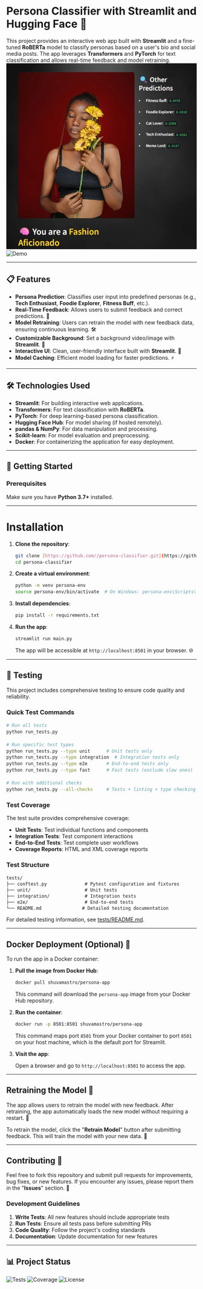 # Persona Classifier with Streamlit and Hugging Face 🚀

This project provides an interactive web app built with **Streamlit** and a fine-tuned **RoBERTa** model to classify personas based on a user's bio and social media posts. The app leverages **Transformers** and **PyTorch** for text classification and allows real-time feedback and model retraining.
![Demo](assets/demo_image.png)
![Demo](demo/demo.gif)

---

## 📋 Features

- **Persona Prediction**: Classifies user input into predefined personas (e.g., **Tech Enthusiast**, **Foodie Explorer**, **Fitness Buff**, etc.).
- **Real-Time Feedback**: Allows users to submit feedback and correct predictions. 🔄
- **Model Retraining**: Users can retrain the model with new feedback data, ensuring continuous learning. 🛠️
- **Customizable Background**: Set a background video/image with **Streamlit**. 🌄
- **Interactive UI**: Clean, user-friendly interface built with **Streamlit**. 🎨
- **Model Caching**: Efficient model loading for faster predictions. ⚡

---

## 🛠️ Technologies Used

- **Streamlit**: For building interactive web applications.
- **Transformers**: For text classification with **RoBERTa**.
- **PyTorch**: For deep learning-based persona classification.
- **Hugging Face Hub**: For model sharing (if hosted remotely).
- **pandas & NumPy**: For data manipulation and processing.
- **Scikit-learn**: For model evaluation and preprocessing.
- **Docker**: For containerizing the application for easy deployment.

---

## 🚀 Getting Started

### Prerequisites

Make sure you have **Python 3.7+** installed.

---

# Installation

1.  **Clone the repository**:

    ```bash
    git clone [https://github.com//persona-classifier.git](https://github.com//persona-classifier.git)
    cd persona-classifier
    ```

2.  **Create a virtual environment**:

    ```bash
    python -m venv persona-env
    source persona-env/bin/activate  # On Windows: persona-env\Scripts\activate
    ```

3.  **Install dependencies**:

    ```bash
    pip install -r requirements.txt
    ```

4.  **Run the app**:

    ```bash
    streamlit run main.py
    ```

    The app will be accessible at `http://localhost:8501` in your browser. 🌐

---

## 🧪 Testing

This project includes comprehensive testing to ensure code quality and reliability.

### Quick Test Commands

```bash
# Run all tests
python run_tests.py

# Run specific test types
python run_tests.py --type unit      # Unit tests only
python run_tests.py --type integration  # Integration tests only
python run_tests.py --type e2e       # End-to-end tests only
python run_tests.py --type fast      # Fast tests (exclude slow ones)

# Run with additional checks
python run_tests.py --all-checks     # Tests + linting + type checking
```

### Test Coverage

The test suite provides comprehensive coverage:
- **Unit Tests**: Test individual functions and components
- **Integration Tests**: Test component interactions
- **End-to-End Tests**: Test complete user workflows
- **Coverage Reports**: HTML and XML coverage reports

### Test Structure

```
tests/
├── conftest.py              # Pytest configuration and fixtures
├── unit/                    # Unit tests
├── integration/             # Integration tests
├── e2e/                     # End-to-end tests
└── README.md               # Detailed testing documentation
```

For detailed testing information, see [tests/README.md](tests/README.md).

---

## Docker Deployment (Optional) 🐳

To run the app in a Docker container:

1.  **Pull the image from Docker Hub**:

    ```bash
    docker pull shuvamastro/persona-app
    ```

    This command will download the `persona-app` image from your Docker Hub repository.

2.  **Run the container**:

    ```bash
    docker run -p 8501:8501 shuvamastro/persona-app
    ```

    This command maps port `8501` from your Docker container to port `8501` on your host machine, which is the default port for Streamlit.

3.  **Visit the app**:

    Open a browser and go to `http://localhost:8501` to access the app.

---

## Retraining the Model 🔄

The app allows users to retrain the model with new feedback. After retraining, the app automatically loads the new model without requiring a restart. 🚀

To retrain the model, click the "**Retrain Model**" button after submitting feedback. This will train the model with your new data. 🧠

---

## Contributing 🤝

Feel free to fork this repository and submit pull requests for improvements, bug fixes, or new features. If you encounter any issues, please report them in the "**Issues**" section. 📝

### Development Guidelines

1. **Write Tests**: All new features should include appropriate tests
2. **Run Tests**: Ensure all tests pass before submitting PRs
3. **Code Quality**: Follow the project's coding standards
4. **Documentation**: Update documentation for new features

---

## 📊 Project Status

![Tests](https://github.com/yourusername/persona-classifier/workflows/Tests/badge.svg)
![Coverage](https://codecov.io/gh/yourusername/persona-classifier/branch/main/graph/badge.svg)
![License](https://img.shields.io/badge/license-MIT-blue.svg)

